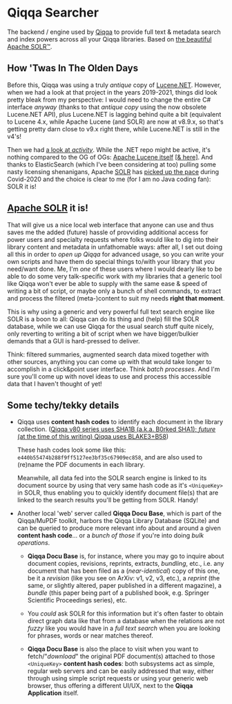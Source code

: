 # Qiqqa Searcher

The backend / engine used by [Qiqqa](https://github.com/jimmejardine/qiqqa-open-source) to provide full text & metadata search and index powers across all your Qiqqa libraries. Based on [the beautiful Apache SOLR™](https://solr.apache.org/).


## How 'Twas In The Olden Days

Before this, Qiqqa was using a truly *antique* copy of [Lucene.NET](https://github.com/apache/lucenenet). However, when we had a look at that project in the years 2019-2021, things did look pretty bleak from my perspective: I would need to change the entire C# interface *anyway* (thanks to that *antique copy* using the now obsolete Lucene.NET API), plus Lucene.NET is lagging behind quite a bit (equivalent to Lucene 4.x, while Apache Lucene (and SOLR) are now at v8.9.x, so that's getting pretty darn close to v9.x right there, while Lucene.NET is still in the v4's!

Then we had [a look at *activity*](https://github.com/apache/lucenenet/pulse/monthly). While the .NET repo might be active, it's nothing compared to the OG of OGs: [Apache Lucene itself](https://github.com/apache/lucene/pulse/monthly) [\[& here\]](https://gitbox.apache.org/repos/asf?p=lucene.git;a=shortlog). And thanks to ElasticSearch (which I've been considering at too) pulling some nasty licensing shenanigans, Apache [SOLR](https://github.com/apache/solr/pulse/monthly) has [picked up the pace](https://gitbox.apache.org/repos/asf?p=solr.git;a=shortlog) during Covid-2020 and the choice is clear to me (for I am no Java coding fan): SOLR it is! 

## [Apache SOLR](http://solr.apache.org/) it is!

That will give us a nice local web interface that anyone can use and thus saves me the added (future) hassle of provviding additional access for power users and specialty requests where folks would like to dig into their library content and metadata in unfathomable ways: after all, I set out doing all this in order to *open up Qiqqa* for advanced usage, so you can write your own scripts and have them do special things to/with your library that *you* need/want done. Me, I'm *one* of these users where I would dearly like to be able to do some very talk-specific work with my libraries that a generic tool like Qiqqa won't ever be able to supply with the same ease & speed of writing a bit of script, or maybe only a bunch of shell commands, to extract and process the filtered (meta-)content to suit my needs **right that moment**.

This is why using a generic and very powerful full text search engine like SOLR is a boon to all: Qiqqa can do its thing and (help) fill the SOLR database, while we can use Qiqqa for the usual search stuff quite nicely, only reverting to writing a bit of script when we have bigger/bulkier demands that a GUI is hard-pressed to deliver. 

Think: filtered summaries, augmented search data mixed together with other sources, anything you can come up with that would take longer to accomplish in a click&point user interface. Think *batch processes*. And I'm sure you'll come up with novel ideas to use and process this accessible data that I haven't thought of yet!


## Some techy/tekky details

- Qiqqa uses **content hash codes** to identify each document in the library collection. ([Qiqqa v80 series uses SHA1B (a.k.a. B0rked SHA1); *future* (at the time of this writing) Qiqqa uses BLAKE3+B58](https://github.com/jimmejardine/qiqqa-open-source/blob/master/docs-src/Progress%20in%20Development/Fingerprinting%20-%20moving%20forward%20and%20away%20from%20b0rked%20SHA1.md))

  These hash codes look some like this: `e440b55474b288f9ff5127ee3bf35c67909ec858`, and are also used to (re)name the PDF documents in each library.
  
  Meanwhile, all data fed into the SOLR search engine is linked to its document source by using that very same hash code as it's `<UniqueKey>` in SOLR, thus enabling you to quickly identify document file(s) that are linked to the search results you'll be getting from SOLR. Handy!
  
- Another local 'web' server called **Qiqqa Docu Base**, which is part of the Qiqqa/MuPDF toolkit, harbors the Qiqqa Library Database (SQLite) and can be queried to produce more relevant info about and around a given **content hash code**... or a *bunch of those* if you're into doing *bulk operations*.

  + **Qiqqa Docu Base** is, for instance, where you may go to inquire about document copies, revisions, reprints, extracts, *bundling*, etc., i.e. any document that has been filed as a (*near-identical*) copy of this one, be it a *revision* (like you see on ArXiv: v1, v2, v3, etc.), a *reprint* (the same, or slightly altered, paper published in a different magazine), a *bundle* (this paper being part of a published book, e.g. Springer Scientific Proceedings series), etc.
  
  + You *could* ask SOLR for this information but it's often faster to obtain direct graph data like that from a database when the relations are not *fuzzy* like you would have in a *full text search* when you are looking for phrases, words or near matches thereof.
  
  + **Qiqqa Docu Base** is also the place to visit when you want to fetch/"*download*" the original PDF document(s) attached to those `<UniqueKey>` **content hash codes**: both  subsystems act as simple, regular web servers and can be easily addressed that way, either through using simple script requests or using your generic web browser, thus offering a different UI/UX, next to the **Qiqqa Application** itself.
  
  
  






